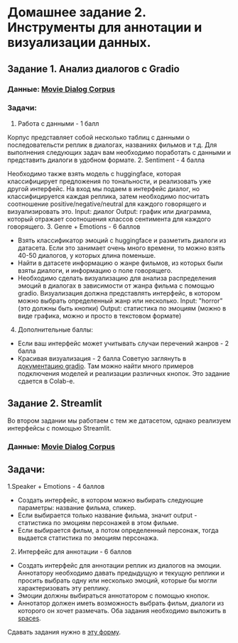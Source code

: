 # Домашнее задание 2. Инструменты для аннотации и визуализации данных. 

## Задание 1. Анализ диалогов с Gradio

### Данные: [Movie Dialog Corpus](https://www.kaggle.com/datasets/Cornell-University/movie-dialog-corpus)
### Задачи: 

1. Работа с данными - 1 балл 

Корпус представляет собой несколько таблиц с данными о последовательсти реплик в диалогах, названиях фильмов и т.д. Для выполнения следующих задач вам необходимо
поработать с данными и представить диалоги в удобном формате. 
2. Sentiment - 4 балла

Необходимо также взять модель c huggingface, которая классифицирует предложения по тональности, и реализовать уже другой интерфейс. На вход мы подаем в интерфейс
диалог, но классифицируется каждая реплика, затем необходимо посчитать соотношение positive/negative/neutral для каждого говорящего и визуализировать это. 
Input: диалог
Output: график или диаграмма, который отражает соотношения классов сентимента для каждого говорящего.
3. Genre + Emotions - 6 баллов

- Взять классификатор эмоций с huggingface и разметить диалоги из датасета. Если это занимает очень много времени, то можно взять 40-50 диалогов, у которых длина поменьше. 
- Найти в датасете информацию о жанре фильмов, из которых были взяты диалоги, и информацию о поле говорящего.
- Необходимо сделать визуализацию для анализа распределения эмоций в диалогах в зависимости от жанра фильма с помощью gradio. Визуализация должна представлять интерфейс, в котором
можно выбрать определенный жанр или несколько. 
Input: "horror" (это должны быть кнопки)
Output: статистика по эмоциям (можно в виде графика, можно и просто в текстовом формате)
4. Дополнительные баллы:

- Если ваш интерфейс может учитывать случаи перечений жанров - 2 балла
- Красивая визуализация - 2 балла
Советую заглянуть в [документацию gradio](https://gradio.app/guides/). Там можно найти много примеров подключения моделей и реализации различных кнопок.
Это задание сдается в Colab-е.


## Задание 2. Streamlit
Во втором задании мы работаем с тем же датасетом, однако реализуем интерфейсы с помощью Streamlit.
### Данные: [Movie Dialog Corpus](https://www.kaggle.com/datasets/Cornell-University/movie-dialog-corpus)

## Задачи: 
1.Speaker + Emotions - 4 баллов
- Создать интерфейс, в котором можно выбирать следующие параметры: название фильма, спикер. 
- Если выбирается только название фильма, значит output - статистика по эмоциям персонажей в этом фильме.
- Если выбирается фильм, а потом определенный персонаж, тогда выдается статистика по эмоциям персонажа. 
2. Интерфейс для аннотации - 6 баллов
- Создать интерфейс для аннотации реплик из диалогов на эмоции. Аннотатору необходимо давать предыдущую и текущую реплики и просить выбрать одну или несколько эмоций,
которые бы могли характеризовать эту реплику.
- Эмоции должны выбираться аннотатором с помощью кнопок.
- Аннотатор должен иметь возможность выбрать фильм, диалоги из которого он хочет размечать.
Оба задания необходимо выложить в [spaces](https://huggingface.co/spaces). 

Сдавать задания нужно в [эту форму](https://forms.gle/u9XFb2FC2HWJAiMf9).

